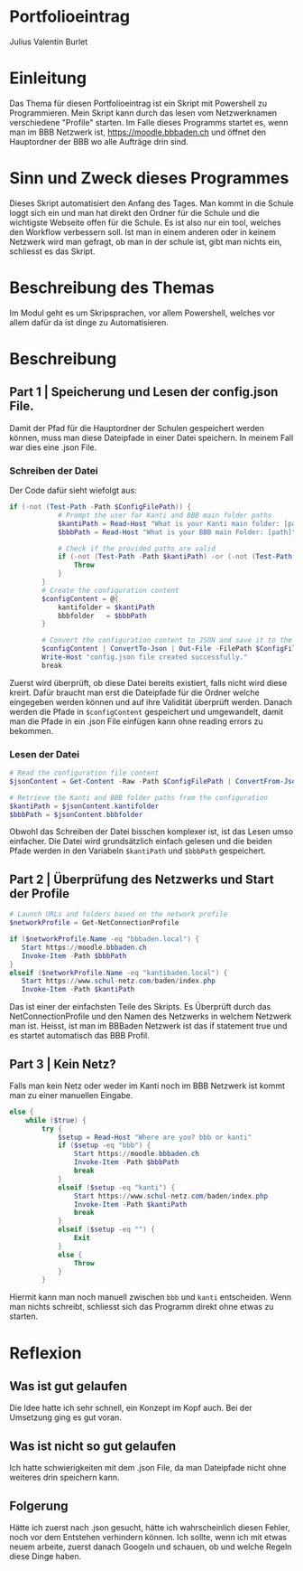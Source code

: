 # Portfolioeintrag

Julius Valentin Burlet

# Einleitung
Das Thema für diesen Portfolioeintrag ist ein Skript mit Powershell zu Programmieren. Mein Skript kann durch das lesen vom Netzwerknamen verschiedene "Profile" starten. Im Falle dieses Programms startet es, wenn man im BBB Netzwerk ist, https://moodle.bbbaden.ch und öffnet den Hauptordner der BBB wo alle Aufträge drin sind.

# Sinn und Zweck dieses Programmes
Dieses Skript automatisiert den Anfang des Tages. Man kommt in die Schule loggt sich ein und man hat direkt den Ordner für die Schule und die wichtigste Webseite offen für die Schule. Es ist also nur ein tool, welches den Workflow verbessern soll.
Ist man in einem anderen oder in keinem Netzwerk wird man gefragt, ob man in der schule ist, gibt man nichts ein, schliesst es das Skript.

# Beschreibung des Themas
Im Modul geht es um Skripsprachen, vor allem Powershell, welches vor allem dafür da ist dinge zu Automatisieren.

# Beschreibung

## Part 1 | Speicherung und Lesen der config.json File.

Damit der Pfad für die Hauptordner der Schulen gespeichert werden können, muss man diese Dateipfade in einer Datei speichern. In meinem Fall war dies eine .json File.

### Schreiben der Datei

Der Code dafür sieht wiefolgt aus:
```ps1
if (-not (Test-Path -Path $ConfigFilePath)) {
            # Prompt the user for Kanti and BBB main folder paths
            $kantiPath = Read-Host "What is your Kanti main folder: [path]"
            $bbbPath = Read-Host "What is your BBB main Folder: [path]"

            # Check if the provided paths are valid
            if (-not (Test-Path -Path $kantiPath) -or (-not (Test-Path -Path $bbbPath))) {
                Throw
            }
        }
        # Create the configuration content
        $configContent = @{
            kantifolder = $kantiPath
            bbbfolder   = $bbbPath
        }

        # Convert the configuration content to JSON and save it to the configuration file
        $configContent | ConvertTo-Json | Out-File -FilePath $ConfigFilePath -Encoding UTF8
        Write-Host "config.json file created successfully."
        break
```
Zuerst wird überprüft, ob diese Datei bereits existiert, falls nicht wird diese kreirt. Dafür braucht man erst die Dateipfade für die Ordner welche eingegeben werden können und auf ihre Validität überprüft werden.
Danach werden die Pfade in `$configContent` gespeichert und umgewandelt, damit man die Pfade in ein .json File einfügen kann ohne reading errors zu bekommen. 

### Lesen der Datei

```ps1
# Read the configuration file content
$jsonContent = Get-Content -Raw -Path $ConfigFilePath | ConvertFrom-Json

# Retrieve the Kanti and BBB folder paths from the configuration
$kantiPath = $jsonContent.kantifolder
$bbbPath = $jsonContent.bbbfolder
```
Obwohl das Schreiben der Datei bisschen komplexer ist, ist das Lesen umso einfacher. Die Datei wird grundsätzlich einfach gelesen und die beiden Pfade werden in den Variabeln `$kantiPath` und `$bbbPath` gespeichert.

 ## Part 2 | Überprüfung des Netzwerks und Start der Profile

 ```ps1
# Launch URLs and folders based on the network profile
$networkProfile = Get-NetConnectionProfile

if ($networkProfile.Name -eq "bbbaden.local") {
    Start https://moodle.bbbaden.ch
    Invoke-Item -Path $bbbPath
}
elseif ($networkProfile.Name -eq "kantibaden.local") {
    Start https://www.schul-netz.com/baden/index.php
    Invoke-Item -Path $kantiPath
 ```
Das ist einer der einfachsten Teile des Skripts. Es Überprüft durch das NetConnectionProfile und den Namen des Netzwerks in welchem Netzwerk man ist. Heisst, ist man im BBBaden Netzwerk ist das if statement true und es startet automatisch das BBB Profil.

## Part 3 | Kein Netz?

Falls man kein Netz oder weder im Kanti noch im BBB Netzwerk ist kommt man zu einer manuellen Eingabe.

```ps1
else {
    while ($true) {
        try {
            $setup = Read-Host "Where are you? bbb or kanti"
            if ($setup -eq "bbb") {
                Start https://moodle.bbbaden.ch
                Invoke-Item -Path $bbbPath
                break
            }
            elseif ($setup -eq "kanti") {
                Start https://www.schul-netz.com/baden/index.php
                Invoke-Item -Path $kantiPath
                break
            }
            elseif ($setup -eq "") {
                Exit
            }
            else {
                Throw 
            }
        }
```
Hiermit kann man noch manuell zwischen `bbb` und `kanti` entscheiden. Wenn man nichts schreibt, schliesst sich das Programm direkt ohne etwas zu starten.

# Reflexion

## Was ist gut gelaufen
Die Idee hatte ich sehr schnell, ein Konzept im Kopf auch. Bei der Umsetzung ging es gut voran.

## Was ist nicht so gut gelaufen
Ich hatte schwierigkeiten mit dem .json File, da man Dateipfade nicht ohne weiteres drin speichern kann.

## Folgerung
Hätte ich zuerst nach .json gesucht, hätte ich wahrscheinlich diesen Fehler, noch vor dem Entstehen verhindern können. Ich sollte, wenn ich mit etwas neuem arbeite, zuerst danach Googeln und schauen, ob und welche Regeln diese Dinge haben.
